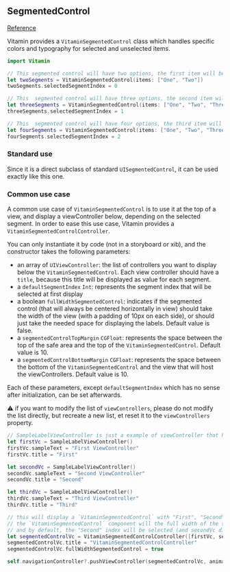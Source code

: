 ## SegmentedControl
[Reference](https://www.decathlon.design/726f8c765/v/0/p/705308-tabs/b/66de8b)

Vitamin provides a `VitaminSegmentedControl` class which handles specific colors and typography for selected and unselected items.

```swift
import Vitamin

// This segmented control will have two options, the first item will be selected and in footnoteBold text style and blue
let twoSegments = VitaminSegmentedControl(items: ["One", "Two"])
twoSegments.selectedSegmentIndex = 0

// This  segmented control will have three options, the second item will be selected and in footnoteBold text style and blue
let threeSegments = VitaminSegmentedControl(items: ["One", "Two", "Three"])
threeSegments.selectedSegmentIndex = 1

// This  segmented control will have four options, the third item will be selected and in footnoteBold text style and blue
let fourSegments = VitaminSegmentedControl(items: ["One", "Two", "Three", "Four"])
fourSegments.selectedSegmentIndex = 2
```

### Standard use
Since it is a direct subclass of standard `UISegmentedControl`, it can be used exactly like this one.

### Common use case
A common use case of `VitaminSegmentedControl` is to use it at the top of a view, and display a viewController below, depending on the selected segment.
In order to ease this use case, Vitamin provides a `VitaminSegmentedControlController`.

You can only instantiate it by code (not in a storyboard or xib), and the constructor takes the following parameters:
- an array of `UIViewController`: the list of controllers you want to display below the `VitaminSegmentedControl`. Each view controller should have a `title`, because this title will be displayed as value for each segment.
- a `defaultSegmentIndex` `Int`: represents the segment index that will be selected at first display
- a boolean `fullWidthSegmentedControl`: indicates if the segmented control (that will always be centered horizontally in view) should take the width of the view (with a padding of 10px on each side), or should just take the needed space for displaying the labels. Default value is false.
- a `segmentedControlTopMargin` `CGFloat`: represents the space between the top of the safe area and the top of the `VitaminSegmentedControl`. Default value is 10.
- a `segmentedControlBottomMargin` `CGFloat`: represents the space between the bottom of the `VitaminSegmentedControl` and the view that will host the viewControllers. Default value is 10.

Each of these parameters, except `defaultSegmentIndex` which has no sense after initialization, can be set afterwards.

⚠️ if you want to modify the list of `viewControllers`, please do not modify the list directly, but recreate a new list, et reset it to the `viewControllers` property.

```swift
// SampleLabelViewController is just a example of viewController that has a centered label
let firstVc = SampleLabelViewController()
firstVc.sampleText = "First ViewController"
firstVc.title = "First"

let secondVc = SampleLabelViewController()
secondVc.sampleText = "Second ViewController"
secondVc.title = "Second"

let thirdVc = SampleLabelViewController()
thirdVc.sampleText = "Third ViewController"
thirdVc.title = "Third"

// this will display a `VitaminSegmentedControl` with "First", "Second", "Third" segments,
// the `VitaminSegmentedControl` component will the full width of the screen
// and by default, the "Second" index will be selected (and secondVc dislayed below)
let segmentedControlVc = VitaminSegmentedControlController([firstVc, secondVc, thirdVc], defaultSegmentIndex: 1)
segmentedControlVc.title = "VitaminSegmentedControlController"
segmentedControlVc.fullWidthSegmentedControl = true

self.navigationController?.pushViewController(segmentedControlVc, animated: true)
```
